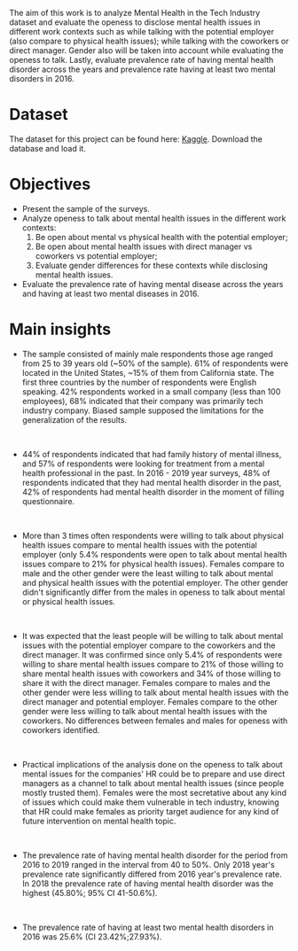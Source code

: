 The aim of this work is to analyze Mental Health in the Tech Industry dataset and evaluate the openess to disclose mental health issues in different work contexts such as while talking with the potential employer (also compare to physical health issues); while talking with the coworkers or direct manager. Gender also will be taken into account while evaluating the openess to talk. Lastly, evaluate prevalence rate of having mental health disorder across the years and prevalence rate having at least two mental disorders in 2016.

# Dataset
The dataset for this project can be found here: [Kaggle](https://www.kaggle.com/datasets/anth7310/mental-health-in-the-tech-industry). Download the database and load it.


# Objectives
* Present the sample of the surveys.
* Analyze openess to talk about mental health issues in the different work contexts:
  1) Be open about mental vs physical health with the potential employer;
  2) Be open about mental health issues with direct manager vs coworkers vs potential employer;
  3) Evaluate gender differences for these contexts while disclosing mental health issues.
* Evaluate the prevalence rate of having mental disease across the years and having at least two mental diseases in 2016.

# Main insights
*   The sample consisted of mainly male respondents those age ranged from 25 to 39 years old (~50% of the sample). 61% of respondents were located in the United States, ~15% of them from California state. The first three countries by the number of respondents were English speaking. 42% respondents worked in a small company (less than 100 employees), 68% indicated that their company was primarily tech industry company. Biased sample supposed the limitations for the generalization of the results.
<br>

*   44% of respondents indicated that had family history of mental illness, and 57% of respondents were looking for treatment from a mental health professional in the past. In 2016 - 2019 year surveys, 48% of respondents indicated that they had mental health disorder in the past, 42% of respondents had mental health disorder in the moment of filling questionnaire.
<br>

*   More than 3 times often respondents were willing to talk about physical health issues compare to mental health issues with the potential employer (only 5.4% respondents were open to talk about mental health issues compare to 21% for physical health issues). Females compare to male and the other gender were the least willing to talk about mental and physical health issues with the potential employer. The other gender didn't significantly differ from the males in openess to talk about mental or physical health issues.
<br>

*   It was expected that the least people will be willing to talk about mental issues with the potential employer compare to the coworkers and the direct manager. It was confirmed since only 5.4% of respondents were willing to share mental health issues compare to 21% of those willing to share mental health issues with coworkers and 34% of those willing to share it with the direct manager. Females compare to males and the other gender were less willing to talk about mental health issues with the direct manager and potential employer. Females compare to the other gender were less willing to talk about mental health issues with the coworkers. No differences between females and males for openess with coworkers identified. 
<br>

*  Practical implications of the analysis done on the openess to talk about mental issues for the companies' HR could be to prepare and use direct managers as a channel to talk about mental health issues (since people mostly trusted them). Females were the most secretative about any kind of issues which could make them vulnerable in tech industry, knowing that HR could make females as  priority target audience for any kind of future intervention on mental health topic. 
<br>

*  The prevalence rate of having mental health disorder for the period from 2016 to 2019 ranged in the interval from 40 to 50%. Only 2018 year's prevalence rate significantly differed from 2016 year's prevalence rate. In 2018 the prevalence rate of having mental health disorder was the highest (45.80%; 95% CI 41-50.6%).
<br>
 
*  The prevalence rate of having at least two mental health disorders in 2016 was 25.6% (CI 23.42%;27.93%).
